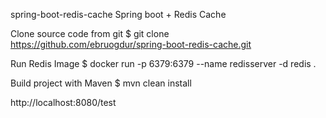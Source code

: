 spring-boot-redis-cache
Spring boot + Redis Cache

Clone source code from git
$ git clone https://github.com/ebruogdur/spring-boot-redis-cache.git

Run Redis Image
$ docker run -p 6379:6379 --name redisserver -d redis .

Build project with Maven
$ mvn clean install

http://localhost:8080/test




